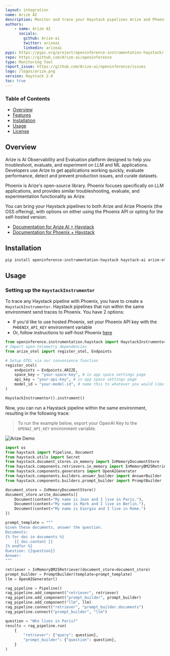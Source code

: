 ```yaml
---
layout: integration
name: Arize AI
description: Monitor and trace your Haystack pipelines Arize and Phoenix
authors:
    - name: Arize AI
      socials:
        github: Arize-ai
        twitter: arizeai
        linkedin: arizeai
pypi: https://pypi.org/project/openinference-instrumentation-haystack/
repo: https://github.com/Arize-ai/openinference
type: Monitoring Tool
report_issue: https://github.com/Arize-ai/openinference/issues
logo: /logos/arize.png
version: Haystack 2.0
toc: true
---
```

### **Table of Contents**
- [Overview](#overview)
- [Features](#features)
- [Installation](#installation)
- [Usage](#usage)
- [License](#license)

## Overview

Arize is AI Observability and Evaluation platform designed to help you troubleshoot, evaluate, and experiment on LLM and ML applications. Developers use Arize to get applications working quickly, evaluate performance, detect and prevent production issues, and curate datasets.

Phoenix is Arize's open-source library. Phoenix focuses specifically on LLM applications, and provides similar troubleshooting, evaluate, and experimentation functionality as Arize.

You can bring your Haystack pipelines to both Arize and Arize Phoenix (the OSS offering), with options on either using the Phoenix API or opting for the self-hosted version.

- [Documentation for Arize AI + Haystack](https://docs.arize.com/arize/large-language-models/tracing/auto-instrumentation/haystack)
- [Documentation for Phoenix + Haystack](https://docs.arize.com/phoenix/tracing/integrations-tracing/haystack)

## Installation

```bash
pip install openinference-instrumentation-haystack haystack-ai arize-otel opentelemetry-sdk opentelemetry-exporter-otlp
```

## Usage
### Setting up the `HaystackInstrumentor`

To trace any Haystack pipeline with Phoenix, you have to create a `HaystackInstrumentor`. Haystack pipelines that run within the same environment send traces to Phoenix.
You have 2 options:
- If you'd like to use hosted Phoenix, set your Phoenix API key with the `PHOENIX_API_KEY` environment variable
- Or, follow instructions to self-host Phoenix [here](https://docs.arize.com/phoenix/deployment/deploying-phoenix)

```python
from openinference.instrumentation.haystack import HaystackInstrumentor
# Import open-telemetry dependencies
from arize_otel import register_otel, Endpoints

# Setup OTEL via our convenience function
register_otel(
    endpoints = Endpoints.ARIZE,
    space_key = "your-space-key", # in app space settings page
    api_key = "your-api-key", # in app space settings page
    model_id = "your-model-id", # name this to whatever you would like
)

HaystackInstrumentor().instrument()
```

Now, you can run a Haystack pipeline within the same environment, resulting in the following trace:
> To run the example below, export your OpenAI Key to the `OPENAI_API_KEY` environment variable.

![Arize Demo](https://raw.githubusercontent.com/deepset-ai/haystack-integrations/main/images/arize-demo.gif)
```python 
import os
from haystack import Pipeline, Document
from haystack.utils import Secret
from haystack.document_stores.in_memory import InMemoryDocumentStore
from haystack.components.retrievers.in_memory import InMemoryBM25Retriever
from haystack.components.generators import OpenAIGenerator
from haystack.components.builders.answer_builder import AnswerBuilder
from haystack.components.builders.prompt_builder import PromptBuilder

document_store = InMemoryDocumentStore()
document_store.write_documents([
    Document(content="My name is Jean and I live in Paris."), 
    Document(content="My name is Mark and I live in Berlin."), 
    Document(content="My name is Giorgio and I live in Rome.")
])

prompt_template = """
Given these documents, answer the question.
Documents:
{% for doc in documents %}
    {{ doc.content }}
{% endfor %}
Question: {{question}}
Answer:
"""

retriever = InMemoryBM25Retriever(document_store=document_store)
prompt_builder = PromptBuilder(template=prompt_template)
llm = OpenAIGenerator()

rag_pipeline = Pipeline()
rag_pipeline.add_component("retriever", retriever)
rag_pipeline.add_component("prompt_builder", prompt_builder)
rag_pipeline.add_component("llm", llm)
rag_pipeline.connect("retriever", "prompt_builder.documents")
rag_pipeline.connect("prompt_builder", "llm")

question = "Who lives in Paris?"
results = rag_pipeline.run(
    {
        "retriever": {"query": question},
        "prompt_builder": {"question": question},
    }
)

```
